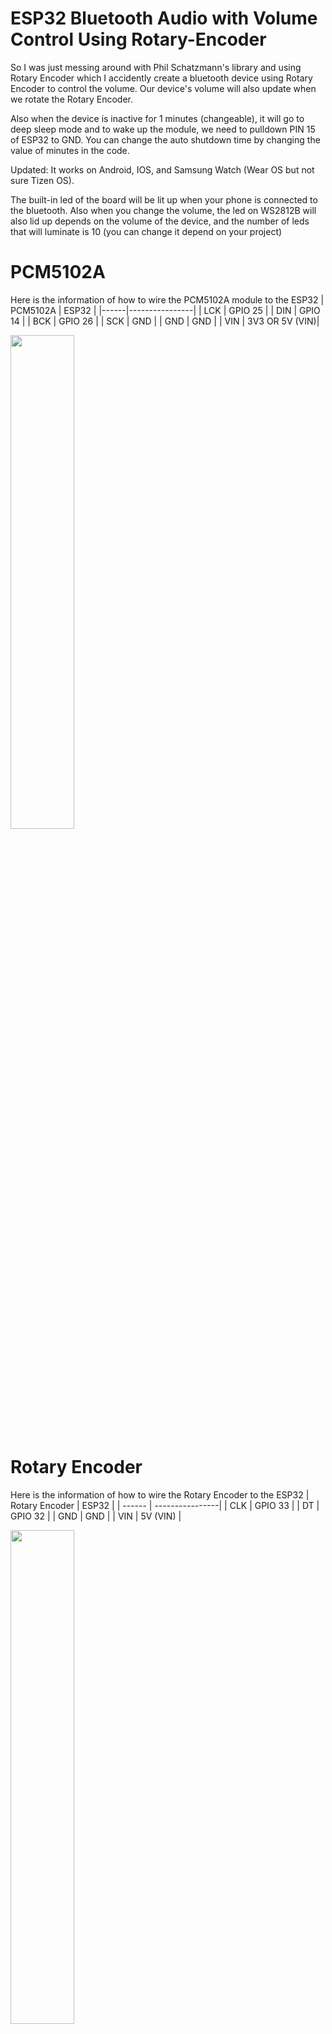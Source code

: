 # ESP32 Bluetooth Audio with Volume Control Using Rotary-Encoder
So I was just messing around with Phil Schatzmann's library and using Rotary Encoder which I accidently create a bluetooth device using Rotary Encoder to control the volume. Our device's volume will also update when we rotate the Rotary Encoder.

Also when the device is inactive for 1 minutes (changeable), it will go to deep sleep mode and to wake up the module, we need to pulldown PIN 15 of ESP32 to GND. You can change the auto shutdown time by changing the value of minutes in the code. 

Updated: It works on Android, IOS, and Samsung Watch (Wear OS but not sure Tizen OS). 

The built-in led of the board will be lit up when your phone is connected to the bluetooth. Also when you change the volume, the led on WS2812B will also lid up depends on the volume of the device, and the number of leds that will luminate is 10 (you can change it depend on your project)

# PCM5102A
Here is the information of how to wire the PCM5102A module to the ESP32
| PCM5102A  | ESP32 |
|------|----------------|
| LCK | GPIO 25 |
| DIN | GPIO 14 |
| BCK | GPIO 26 |
| SCK | GND |
| GND | GND |
| VIN | 3V3 OR 5V (VIN)|

<img src="https://user-images.githubusercontent.com/72125448/213976186-991fbb73-26de-42e9-9aea-8901ce2a2613.jpg" width=45% height=45%>

# Rotary Encoder
Here is the information of how to wire the Rotary Encoder to the ESP32
| Rotary Encoder  | ESP32 |
| ------ | ----------------|
| CLK | GPIO 33 |
| DT | GPIO 32 |
| GND | GND |
| VIN | 5V (VIN) |

<img src="https://user-images.githubusercontent.com/72125448/213977013-4a5b1336-3c5c-4319-94e6-383daaa219d4.jpg" width=45% height=45%>

# WS2812B Led Strip
Here is the information of how to wire the WS2812B Led Strip to the ESP32
| WS2812B | ESP32
| V+ | VIN (5V) or 3.3V |
| Data In | GPIO 18 |
| GND | GND |

<img src="https://user-images.githubusercontent.com/72125448/217063951-24d0d14b-80ca-4c57-81b6-0bb9044d79c7.jpg" width=45% height=45%>

# Library Requirement
https://github.com/pschatzmann/ESP32-A2DP
https://learn.adafruit.com/adafruit-neopixel-uberguide/arduino-library-installation
# LICENSE
MIT LICENSED
